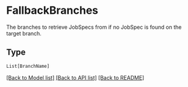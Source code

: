 # FallbackBranches

The branches to retrieve JobSpecs from if no JobSpec is found on the
target branch.


## Type
```python
List[BranchName]
```


[[Back to Model list]](../../README.md#documentation-for-models) [[Back to API list]](../../README.md#documentation-for-api-endpoints) [[Back to README]](../../README.md)
